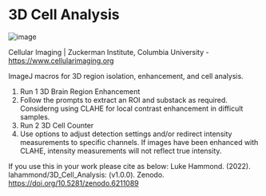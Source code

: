 # 3D Cell Analysis
![image](https://user-images.githubusercontent.com/11435058/155027527-443175ee-7529-4a7d-9218-a2fd9899903a.png)

Cellular Imaging | Zuckerman Institute, Columbia University - https://www.cellularimaging.org

ImageJ macros for 3D region isolation, enhancement, and cell analysis.

1. Run 1 3D Brain Region Enhancement
2. Follow the prompts to extract an ROI and substack as required. Considerng using CLAHE for local contrast enhancement in difficult samples.
3. Run 2 3D Cell Counter
4. Use options to adjust detection settings and/or redirect intensity measurements to specific channels. If images have been enhanced with CLAHE, intensity measurements will not reflect true intensity.

If you use this in your work please cite as below:
Luke Hammond. (2022). lahammond/3D_Cell_Analysis: (v1.0.0). Zenodo. https://doi.org/10.5281/zenodo.6211089
